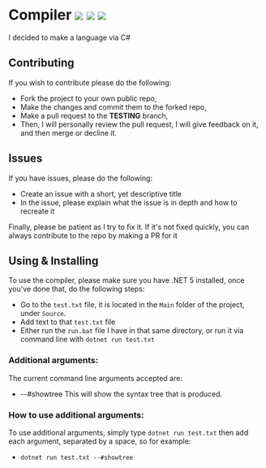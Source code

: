 # Compiler <img src="https://img.shields.io/github/workflow/status/Juptian/Compiler/.NET?style=plastic"></img> <img src="https://img.shields.io/badge/Language-C%23-blue"></img> <img src="https://img.shields.io/github/license/Juptian/Compiler?color=brightgreen&style=plastic"></img>
I decided to make a language via C#

## Contributing

If you wish to contribute please do the following:
* Fork the project to your own public repo,
* Make the changes and commit them to the forked repo,
* Make a pull request to the **TESTING** branch,
* Then, I will personally review the pull request, I will give feedback on it, and then merge or decline it.

## Issues

If you have issues, please do the following:
* Create an issue with a short, yet descriptive title
* In the issue, please explain what the issue is in depth and how to recreate it

Finally, please be patient as I try to fix it. If it's not fixed quickly, you can always contribute to the repo by making a PR for it

## Using & Installing

To use the compiler, please make sure you have .NET 5 installed, once you've done that, do the following steps:
* Go to the ` test.txt ` file, it is located in the ` Main ` folder of the project, under ` Source `.
* Add text to that ` test.txt ` file
* Either run the ` run.bat ` file I have in that same directory, or run it via command line with ` dotnet run test.txt `

### Additional arguments:
The current command line arguments accepted are:
* --#showtree
This will show the syntax tree that is produced.

### How to use additional arguments:
To use additional arguments, simply type ` dotnet run test.txt ` then add each argument, separated by a space, so for example:
* ` dotnet run test.txt --#showtree `
